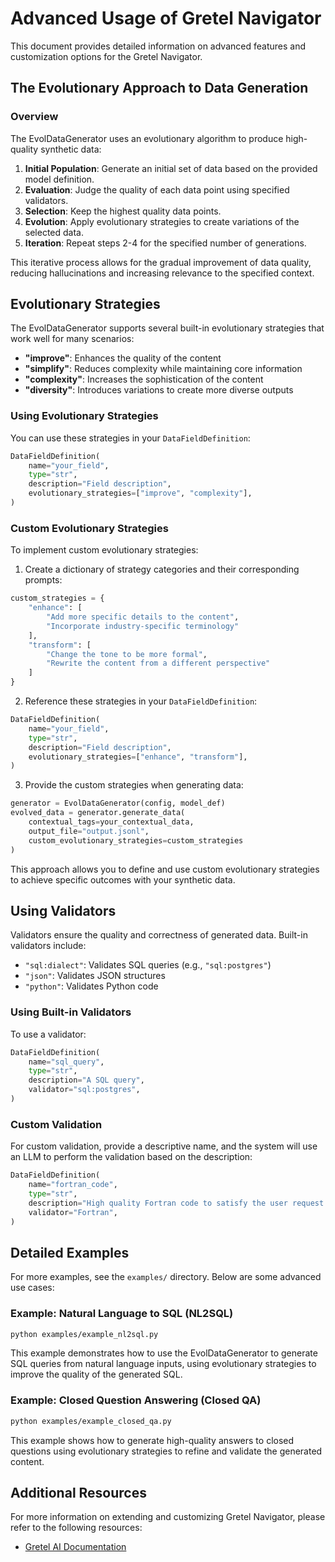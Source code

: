 # Advanced Usage of Gretel Navigator

This document provides detailed information on advanced features and customization options for the Gretel Navigator.

## The Evolutionary Approach to Data Generation

### Overview

The EvolDataGenerator uses an evolutionary algorithm to produce high-quality synthetic data:

1. **Initial Population**: Generate an initial set of data based on the provided model definition.
2. **Evaluation**: Judge the quality of each data point using specified validators.
3. **Selection**: Keep the highest quality data points.
4. **Evolution**: Apply evolutionary strategies to create variations of the selected data.
5. **Iteration**: Repeat steps 2-4 for the specified number of generations.

This iterative process allows for the gradual improvement of data quality, reducing hallucinations and increasing relevance to the specified context.

## Evolutionary Strategies

The EvolDataGenerator supports several built-in evolutionary strategies that work well for many scenarios:

- **"improve"**: Enhances the quality of the content
- **"simplify"**: Reduces complexity while maintaining core information
- **"complexity"**: Increases the sophistication of the content
- **"diversity"**: Introduces variations to create more diverse outputs

### Using Evolutionary Strategies

You can use these strategies in your `DataFieldDefinition`:

```python
DataFieldDefinition(
    name="your_field",
    type="str",
    description="Field description",
    evolutionary_strategies=["improve", "complexity"],
)
```

### Custom Evolutionary Strategies

To implement custom evolutionary strategies:

1. Create a dictionary of strategy categories and their corresponding prompts:

```python
custom_strategies = {
    "enhance": [
        "Add more specific details to the content",
        "Incorporate industry-specific terminology"
    ],
    "transform": [
        "Change the tone to be more formal",
        "Rewrite the content from a different perspective"
    ]
}
```

2. Reference these strategies in your `DataFieldDefinition`:

```python
DataFieldDefinition(
    name="your_field",
    type="str",
    description="Field description",
    evolutionary_strategies=["enhance", "transform"],
)
```

3. Provide the custom strategies when generating data:

```python
generator = EvolDataGenerator(config, model_def)
evolved_data = generator.generate_data(
    contextual_tags=your_contextual_data,
    output_file="output.jsonl",
    custom_evolutionary_strategies=custom_strategies
)
```

This approach allows you to define and use custom evolutionary strategies to achieve specific outcomes with your synthetic data.

## Using Validators

Validators ensure the quality and correctness of generated data. Built-in validators include:

- `"sql:dialect"`: Validates SQL queries (e.g., `"sql:postgres"`)
- `"json"`: Validates JSON structures
- `"python"`: Validates Python code

### Using Built-in Validators

To use a validator:

```python
DataFieldDefinition(
    name="sql_query",
    type="str",
    description="A SQL query",
    validator="sql:postgres",
)
```

### Custom Validation

For custom validation, provide a descriptive name, and the system will use an LLM to perform the validation based on the description:

```python
DataFieldDefinition(
    name="fortran_code",
    type="str",
    description="High quality Fortran code to satisfy the user request.",
    validator="Fortran",
)
```

## Detailed Examples

For more examples, see the `examples/` directory. Below are some advanced use cases:

### Example: Natural Language to SQL (NL2SQL)

```bash
python examples/example_nl2sql.py
```

This example demonstrates how to use the EvolDataGenerator to generate SQL queries from natural language inputs, using evolutionary strategies to improve the quality of the generated SQL.

### Example: Closed Question Answering (Closed QA)

```bash
python examples/example_closed_qa.py
```

This example shows how to generate high-quality answers to closed questions using evolutionary strategies to refine and validate the generated content.

## Additional Resources

For more information on extending and customizing Gretel Navigator, please refer to the following resources:

- [Gretel AI Documentation](https://docs.gretel.ai/)

